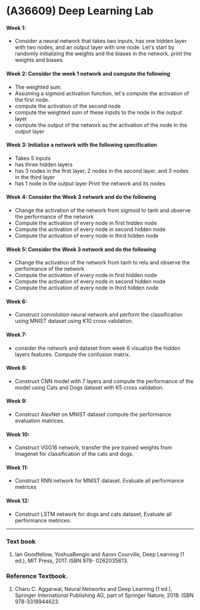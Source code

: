 # (A36609) Deep Learning Lab

#### Week 1: 
* Consider a neural network that takes two inputs, has one hidden layer with two nodes, and an output layer with one node. Let's start by randomly initializing the weights and the biases in the network. print the weights and biases.

#### Week 2: Consider the week 1 network and compute the following
- The weighted sum.
- Assuming a sigmoid activation function, let's compute the activation of the first node.
- compute the activation of the second node
- compute the weighted sum of these inputs to the node in the output layer
- compute the output of the network as the activation of the node in the output layer

#### Week 3: Initialize a network with the following specification
- Takes 5 inputs
- has three hidden layers
- has 3 nodes in the first layer, 2 nodes in the second layer, and 3 nodes in the third layer
- has 1 node in the output layer
Print the network and its nodes

#### Week 4: Consider the Week 3 network and do the following
- Change the activation of the network from sigmoid to tanh and observe the performance of the network
- Compute the activation of every node in first hidden node
- Compute the activation of every node in second hidden node
- Compute the activation of every node in third hidden node

#### Week 5: Consider the Week 3 network and do the following
- Change the activation of the network from tanh to relu and observe the performance of the network
- Compute the activation of every node in first hidden node
- Compute the activation of every node in second hidden node
- Compute the activation of every node in third hidden node

#### Week 6: 
* Construct convolution neural network and perform the classification using MNIST dataset using K10 cross validation.

#### Week 7: 
* consider the network and dataset from week 6 visualize the hidden layers features. Compute the confusion matrix.

#### Week 8: 
* Construct CNN model with 7 layers and compute the performance of the model using Cats and Dogs dataset with K5 cross validation.

#### Week 9: 
* Construct AlexNet on MNIST dataset compute the performance evaluation matrices.

#### Week 10:
* Construct VGG16 network, transfer the pre trained weights from Imagenet for classification of the cats and dogs.

#### Week 11: 
* Construct RNN network for MNIST dataset. Evaluate all performance metrices

#### Week 12: 
* Construct LSTM network for dogs and cats dataset, Evaluate all performance metrices.

---
### Text book
1.	Ian Goodfellow, YoshuaBengio and Aaron Courville, Deep Learning (1 ed.), MIT Press, 2017. ISBN 978- 0262035613.

### Reference Textbook.
1.	Charu C. Aggarwal, Neural Networks and Deep Learning (1 ed.), Springer International Publishing AG, part of Springer Nature, 2018. ISBN 978-3319944623.